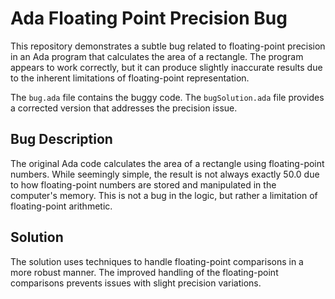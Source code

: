 # Ada Floating Point Precision Bug

This repository demonstrates a subtle bug related to floating-point precision in an Ada program that calculates the area of a rectangle. The program appears to work correctly, but it can produce slightly inaccurate results due to the inherent limitations of floating-point representation.

The `bug.ada` file contains the buggy code. The `bugSolution.ada` file provides a corrected version that addresses the precision issue.

## Bug Description

The original Ada code calculates the area of a rectangle using floating-point numbers.  While seemingly simple, the result is not always exactly 50.0 due to how floating-point numbers are stored and manipulated in the computer's memory.  This is not a bug in the logic, but rather a limitation of floating-point arithmetic.

## Solution

The solution uses techniques to handle floating-point comparisons in a more robust manner.  The improved handling of the floating-point comparisons prevents issues with slight precision variations.